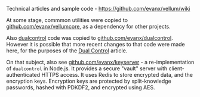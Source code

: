 Technical articles and sample code - https://github.com/evanx/vellum/wiki

At some stage, commmon utilities were copied to <a href="https://github.com/evanx/vellumcore">github.com/evanx/vellumcore</a>, as a dependency for other projects.

Also <a href="https://github.com/evanx/dualcontrol">dualcontrol</a> code was copied to <a href="https://github.com/evanx/dualcontrol">github.com/evanx/dualcontrol</a>. However it is possible that more recent changes to that code were made here, for the purposes of the <a href="https://github.com/evanx/vellum/wiki/DualControl">Dual Control</a> article.

On that subject, also see <a href="https://github.com/evanx/keyserver">github.com/evanx/keyserver</a> - a re-implementation of `dualcontrol` in Node.js. It provides a secure "vault" server with client-authenticated HTTPS access. It uses Redis to store encrypted data, and the encryption keys. Encryption keys are protected by split-knowledge passwords, hashed with PDKDF2, and encrypted using AES.
